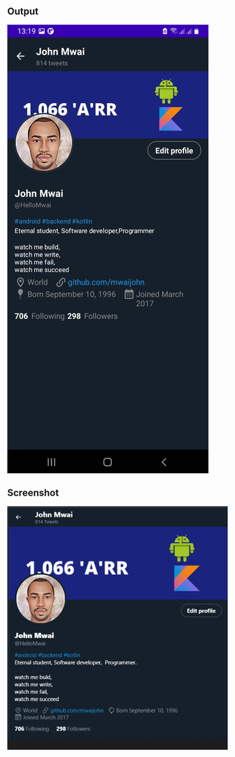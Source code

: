 ## Output
![screenshot Output](output.jpg)

## Screenshot
![screenshot Output](./app/src/main/res/drawable/capture.png)